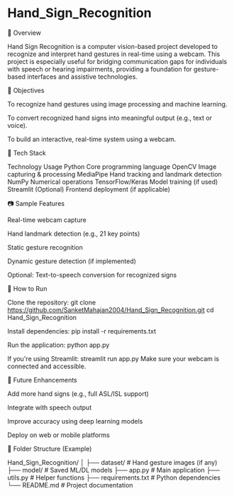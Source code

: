 # Hand_Sign_Recognition

📌 Overview

Hand Sign Recognition is a computer vision-based project developed to recognize and interpret hand gestures in real-time using a webcam. This project is especially useful for bridging communication gaps for individuals with speech or hearing impairments, providing a foundation for gesture-based interfaces and assistive technologies.

🎯 Objectives

To recognize hand gestures using image processing and machine learning.

To convert recognized hand signs into meaningful output (e.g., text or voice).

To build an interactive, real-time system using a webcam.

🔧 Tech Stack

Technology	Usage
Python	Core programming language
OpenCV	Image capturing & processing
MediaPipe	Hand tracking and landmark detection
NumPy	Numerical operations
TensorFlow/Keras	Model training (if used)
Streamlit (Optional)	Frontend deployment (if applicable)

📷 Sample Features

Real-time webcam capture

Hand landmark detection (e.g., 21 key points)

Static gesture recognition

Dynamic gesture detection (if implemented)

Optional: Text-to-speech conversion for recognized signs

🚀 How to Run

Clone the repository:
git clone https://github.com/SanketMahajan2004/Hand_Sign_Recognition.git
cd Hand_Sign_Recognition

Install dependencies:
pip install -r requirements.txt

Run the application:
python app.py

If you're using Streamlit:
streamlit run app.py
Make sure your webcam is connected and accessible.

🧠 Future Enhancements

Add more hand signs (e.g., full ASL/ISL support)

Integrate with speech output

Improve accuracy using deep learning models

Deploy on web or mobile platforms

📁 Folder Structure (Example)

Hand_Sign_Recognition/
│
├── dataset/                  # Hand gesture images (if any)
├── model/                    # Saved ML/DL models
├── app.py                    # Main application
├── utils.py                  # Helper functions
├── requirements.txt          # Python dependencies
└── README.md                 # Project documentation
